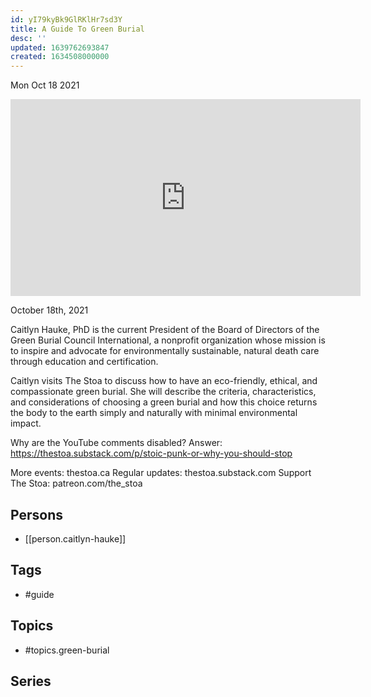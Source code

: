 ```yaml
---
id: yI79kyBk9GlRKlHr7sd3Y
title: A Guide To Green Burial
desc: ''
updated: 1639762693847
created: 1634508000000
---
```





Mon Oct 18 2021

<iframe width="560" height="315" src="https://www.youtube.com/embed/o34iLLZSECs" title="A Guide To Green Burial w/ Caitlyn Hauke" frameborder="0" allow="accelerometer; autoplay; clipboard-write; encrypted-media; gyroscope; picture-in-picture" allowfullscreen ></iframe>

October 18th, 2021

Caitlyn Hauke, PhD is the current President of the Board of Directors of the Green Burial Council International, a nonprofit organization whose mission is to inspire and advocate for environmentally sustainable, natural death care through education and certification. 

Caitlyn visits The Stoa to discuss how to have an eco-friendly, ethical, and compassionate green burial. She will describe the criteria, characteristics, and considerations of choosing a green burial and how this choice returns the body to the earth simply and naturally with minimal environmental impact.

Why are the YouTube comments disabled? Answer: https://thestoa.substack.com/p/stoic-punk-or-why-you-should-stop

More events: thestoa.ca
Regular updates: thestoa.substack.com
Support The Stoa: patreon.com/the_stoa

## Persons

- [[person.caitlyn-hauke]]

## Tags

- #guide

## Topics

- #topics.green-burial

## Series



